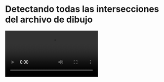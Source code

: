 # Detectando todas las intersecciones del archivo de dibujo

<video controls>
    <source src="https://digi21.blob.core.windows.net/videos-ayuda/desarrollo/32.%20Detectando%20todas%20las%20intersecciones%20del%20archivo%20de%20dibujo.mp4" type="video/mp4">
</video>

